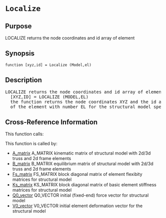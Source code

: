 
<!-- <a name="_top"></a>
<div><a href="../../../_index.md">Home</a> &gt;  <a href="#">latest</a> &gt; <a href="#">Introspection</a> &gt; <a href="_index.md">Frame</a> &gt; Localize.m</div> -->

<!--<table width="100%"><tr><td align="left"><a href="../../../_index.md"><img alt="<" border="0" src="../../../left.png">&nbsp;Master index</a></td>
<td align="right"><a href="_index.md">Index for latest\Introspection\Frame&nbsp;<img alt=">" border="0" src="../../../right.png"></a></td></tr></table>-->
# `Localize`
<!-- <h1>Localize
</h1> -->

## <a name="_name"></a>Purpose

<!-- <h2 id="purpose"><a name="_name"></a>Purpose</h2> -->

LOCALIZE returns the node coordinates and id array of element

<!-- <div class="box"><strong>LOCALIZE returns the node coordinates and id array of element</strong></div> -->

## <a name="_synopsis"></a>Synopsis

`function [xyz,id] = Localize (Model,el)` 
## <a name="_description"></a>Description

<pre class="comment">LOCALIZE returns the node coordinates and id array of element
  [XYZ,ID] = LOCALIZE (MODEL,EL)
  the function returns the node coordinates XYZ and the id array ID
  of the element with number EL for the structural model specified in data structure MODEL</pre>
<!-- <div class="fragment"><pre class="comment">LOCALIZE returns the node coordinates and id array of element
  [XYZ,ID] = LOCALIZE (MODEL,EL)
  the function returns the node coordinates XYZ and the id array ID
  of the element with number EL for the structural model specified in data structure MODEL</pre></div> -->

<!-- crossreference -->
## <a name="_cross"></a>Cross-Reference Information

This function calls:
<ul style="list-style-image:url(../../../matlabicon.gif)">
</ul>
This function is called by:
<ul style="list-style-image:url(../../../matlabicon.gif)">
<li><a href="../../../latest/Introspection/Structure/A_matrix.md" class="code" title="function A = A_matrix (Model)">A_matrix</a>	A_MATRIX kinematic matrix of structural model with 2d/3d truss and 2d frame elements</li><li><a href="../../../latest/Introspection/Structure/B_matrix.md" class="code" title="function B = B_matrix (Model)">B_matrix</a>	B_MATRIX equilibrium matrix of structural model with 2d/3d truss and 2d frame elements</li><li><a href="../../../latest/Introspection/Structure/Fs_matrix.md" class="code" title="function Fs = Fs_matrix (Model,ElemData,Roption)">Fs_matrix</a>	FS_MATRIX block diagonal matrix of element flexibity matrices for structural model</li><li><a href="../../../latest/Introspection/Structure/Ks_matrix.md" class="code" title="function Ks = Ks_matrix (Model,ElemData)">Ks_matrix</a>	KS_MATRIX block diagonal matrix of basic element stiffness matrices for structural model</li><li><a href="../../../latest/Introspection/Structure/Q0_vector.md" class="code" title="function Q0 = Q0_vector (Model,ElemData)">Q0_vector</a>	Q0_VECTOR initial (fixed-end) force vector for structural model</li><li><a href="../../../latest/Introspection/Structure/V0_vector.md" class="code" title="function V0 = V0_vector (Model,ElemData,Roption)">V0_vector</a>	V0_VECTOR initial element deformation vector for the structural model</li></ul>
<!-- crossreference -->




<!-- <hr><address>Generated on Sun 20-Dec-2020 19:28:50 by <strong><a href="http://www.artefact.tk/software/matlab/m2html/" title="Matlab Documentation in HTML">m2html</a></strong> &copy; 2005</address> -->